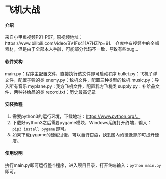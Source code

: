 # 飞机大战

#### 介绍
来自小甲鱼视频P91-P97，原视频地址：https://www.bilibili.com/video/BV1Fs411A7HZ?p=91。
仓库中有视频中的全部素材，但是由于全部本人手敲，可能部分代码不一致，导致有些bug...

#### 软件架构
main.py：程序主配置文件，直接执行该文件即可启动程序
bullet.py：飞机子弹文件，配置子弹的类
enemy.py：敌机文件，配置三种类型的敌机
music.py：导入所有音乐
myplane.py：我方飞机文件，配置我方飞机类
supply.py：补给品文件，两种补给品的类
record.txt：历史最高记录


#### 安装教程

1.  需要python3的运行环境，下载地址：https://www.python.org/。
2.  下载好python3之后需要pygame模块，Windows系统打开终端，输入：` pip3 install pygame` 即可。
3.  如果下载pygame的速度过慢，可以自行百度，换到国内的镜像源即可提升速度。

#### 使用说明

执行main.py即可运行整个程序，进入项目目录，打开终端输入：` python main.py ` 即可。